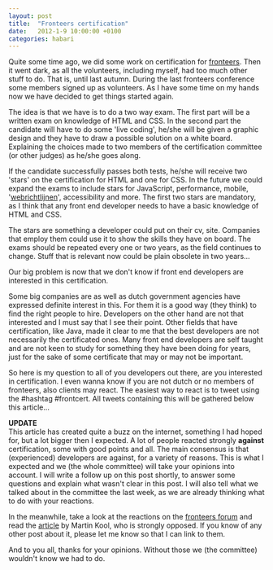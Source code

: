 ```yaml
---
layout: post
title:  "Fronteers certification"
date:   2012-1-9 10:00:00 +0100
categories: habari
---
```

<p>Quite some time ago, we did some work on certification for <a href="http://fronteers.nl/vereniging/commissies/diplomering">fronteers</a>. Then it went dark, as all the volunteers, including myself, had too much other stuff to do. That is, until last autumn. During the last fronteers conference some members signed up as volunteers. As I have some time on my hands now we have decided to get things started again.</p>
<p>The idea is that we have is to do a two way exam. The first part will be a written exam on knowledge of HTML and CSS. In the second part the candidate will have to do some 'live coding', he/she will be given a graphic design and they have to draw a possible solution on a white board. Explaining the choices made to two members of the certification committee (or other judges) as he/she goes along.</p>
<p>If the candidate successfully passes both tests, he/she will receive two 'stars' on the certification for HTML and one for CSS. In the future we could expand the exams to include stars for JavaScript, performance, mobile, '<a href="http://versie2.webrichtlijnen.nl/">webrichtlijnen</a>', accessibility and more. The first two stars are mandatory, as I think that any front end developer needs to have a basic knowledge of HTML and CSS.</p>
<p>The stars are something a developer could put on their cv, site. Companies that employ them could use it to show the skills they have on board. The exams should be repeated every one or two years, as the field continues to change. Stuff that is relevant now could be plain obsolete in two years...</p>
<p>Our big problem is now that we don't know if front end developers are interested in this certification.</p>
<p>Some big companies are as well as dutch government agencies have expressed definite interest in this. For them it is a good way (they think) to find the right people to hire. Developers on the other hand are not that interested and I must say that I see their point. Other fields that have certification, like Java, made it clear to me that the best developers are not necessarily the certificated ones. Many front end developers are self taught and are not keen to study for something they have been doing for years, just for the sake of some certificate that may or may not be important.</p>
<p data-twit="frontcert">So here is my question to all of you developers out there, are you interested in certification. I even wanna know if you are not dutch or no members of fronteers, also clients may react. The easiest way to react is to tweet using the #hashtag #frontcert. All tweets containing this will be gathered below this article...</p><p><strong>UPDATE</strong><br />This article has created quite a buzz on the internet, something I had hoped for, but a lot bigger then I expected. A lot of people reacted strongly <strong>against</strong> certification, some with good points and all. The main consensus is that (experienced) developers are against, for a variety of reasons. This is what I expected and we (the whole committee) will take your opinions into account. I will write a follow up on this post shortly, to answer some questions and explain what wasn't clear in this post. I will also tell what we talked about in the committee the last week, as we are already thinking what to do with your reactions.</p><p>In the meanwhile, take a look at the reactions on the <a href="http://forum.fronteers.nl/topic/40/commissie-diplomering/">fronteers forum</a> and read the <a href="http://martinkool.com/post/15718600033/het-fronteers-certificaat-ajax-of-wc-eend">article</a> by Martin Kool, who is strongly opposed. If you know of any other post about it, please let me know so that I can link to them.</p><p>And to you all, thanks for your opinions. Without those we (the committee) wouldn't know we had to do.</p>